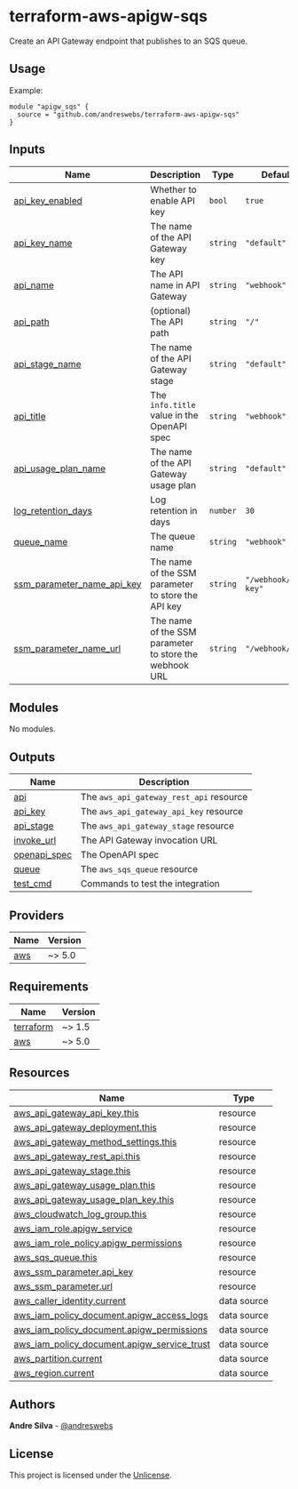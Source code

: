 # terraform-aws-apigw-sqs

Create an API Gateway endpoint that publishes to an SQS queue.

[//]: # (BEGIN_TF_DOCS)


## Usage

Example:

```hcl
module "apigw_sqs" {
  source = "github.com/andreswebs/terraform-aws-apigw-sqs"
}
```



## Inputs

| Name | Description | Type | Default | Required |
|------|-------------|------|---------|:--------:|
| <a name="input_api_key_enabled"></a> [api\_key\_enabled](#input\_api\_key\_enabled) | Whether to enable API key | `bool` | `true` | no |
| <a name="input_api_key_name"></a> [api\_key\_name](#input\_api\_key\_name) | The name of the API Gateway key | `string` | `"default"` | no |
| <a name="input_api_name"></a> [api\_name](#input\_api\_name) | The API name in API Gateway | `string` | `"webhook"` | no |
| <a name="input_api_path"></a> [api\_path](#input\_api\_path) | (optional) The API path | `string` | `"/"` | no |
| <a name="input_api_stage_name"></a> [api\_stage\_name](#input\_api\_stage\_name) | The name of the API Gateway stage | `string` | `"default"` | no |
| <a name="input_api_title"></a> [api\_title](#input\_api\_title) | The `info.title` value in the OpenAPI spec | `string` | `"webhook"` | no |
| <a name="input_api_usage_plan_name"></a> [api\_usage\_plan\_name](#input\_api\_usage\_plan\_name) | The name of the API Gateway usage plan | `string` | `"default"` | no |
| <a name="input_log_retention_days"></a> [log\_retention\_days](#input\_log\_retention\_days) | Log retention in days | `number` | `30` | no |
| <a name="input_queue_name"></a> [queue\_name](#input\_queue\_name) | The queue name | `string` | `"webhook"` | no |
| <a name="input_ssm_parameter_name_api_key"></a> [ssm\_parameter\_name\_api\_key](#input\_ssm\_parameter\_name\_api\_key) | The name of the SSM parameter to store the API key | `string` | `"/webhook/api-key"` | no |
| <a name="input_ssm_parameter_name_url"></a> [ssm\_parameter\_name\_url](#input\_ssm\_parameter\_name\_url) | The name of the SSM parameter to store the webhook URL | `string` | `"/webhook/url"` | no |

## Modules

No modules.

## Outputs

| Name | Description |
|------|-------------|
| <a name="output_api"></a> [api](#output\_api) | The `aws_api_gateway_rest_api` resource |
| <a name="output_api_key"></a> [api\_key](#output\_api\_key) | The `aws_api_gateway_api_key` resource |
| <a name="output_api_stage"></a> [api\_stage](#output\_api\_stage) | The `aws_api_gateway_stage` resource |
| <a name="output_invoke_url"></a> [invoke\_url](#output\_invoke\_url) | The API Gateway invocation URL |
| <a name="output_openapi_spec"></a> [openapi\_spec](#output\_openapi\_spec) | The OpenAPI spec |
| <a name="output_queue"></a> [queue](#output\_queue) | The `aws_sqs_queue` resource |
| <a name="output_test_cmd"></a> [test\_cmd](#output\_test\_cmd) | Commands to test the integration |

## Providers

| Name | Version |
|------|---------|
| <a name="provider_aws"></a> [aws](#provider\_aws) | ~> 5.0 |

## Requirements

| Name | Version |
|------|---------|
| <a name="requirement_terraform"></a> [terraform](#requirement\_terraform) | ~> 1.5 |
| <a name="requirement_aws"></a> [aws](#requirement\_aws) | ~> 5.0 |

## Resources

| Name | Type |
|------|------|
| [aws_api_gateway_api_key.this](https://registry.terraform.io/providers/hashicorp/aws/latest/docs/resources/api_gateway_api_key) | resource |
| [aws_api_gateway_deployment.this](https://registry.terraform.io/providers/hashicorp/aws/latest/docs/resources/api_gateway_deployment) | resource |
| [aws_api_gateway_method_settings.this](https://registry.terraform.io/providers/hashicorp/aws/latest/docs/resources/api_gateway_method_settings) | resource |
| [aws_api_gateway_rest_api.this](https://registry.terraform.io/providers/hashicorp/aws/latest/docs/resources/api_gateway_rest_api) | resource |
| [aws_api_gateway_stage.this](https://registry.terraform.io/providers/hashicorp/aws/latest/docs/resources/api_gateway_stage) | resource |
| [aws_api_gateway_usage_plan.this](https://registry.terraform.io/providers/hashicorp/aws/latest/docs/resources/api_gateway_usage_plan) | resource |
| [aws_api_gateway_usage_plan_key.this](https://registry.terraform.io/providers/hashicorp/aws/latest/docs/resources/api_gateway_usage_plan_key) | resource |
| [aws_cloudwatch_log_group.this](https://registry.terraform.io/providers/hashicorp/aws/latest/docs/resources/cloudwatch_log_group) | resource |
| [aws_iam_role.apigw_service](https://registry.terraform.io/providers/hashicorp/aws/latest/docs/resources/iam_role) | resource |
| [aws_iam_role_policy.apigw_permissions](https://registry.terraform.io/providers/hashicorp/aws/latest/docs/resources/iam_role_policy) | resource |
| [aws_sqs_queue.this](https://registry.terraform.io/providers/hashicorp/aws/latest/docs/resources/sqs_queue) | resource |
| [aws_ssm_parameter.api_key](https://registry.terraform.io/providers/hashicorp/aws/latest/docs/resources/ssm_parameter) | resource |
| [aws_ssm_parameter.url](https://registry.terraform.io/providers/hashicorp/aws/latest/docs/resources/ssm_parameter) | resource |
| [aws_caller_identity.current](https://registry.terraform.io/providers/hashicorp/aws/latest/docs/data-sources/caller_identity) | data source |
| [aws_iam_policy_document.apigw_access_logs](https://registry.terraform.io/providers/hashicorp/aws/latest/docs/data-sources/iam_policy_document) | data source |
| [aws_iam_policy_document.apigw_permissions](https://registry.terraform.io/providers/hashicorp/aws/latest/docs/data-sources/iam_policy_document) | data source |
| [aws_iam_policy_document.apigw_service_trust](https://registry.terraform.io/providers/hashicorp/aws/latest/docs/data-sources/iam_policy_document) | data source |
| [aws_partition.current](https://registry.terraform.io/providers/hashicorp/aws/latest/docs/data-sources/partition) | data source |
| [aws_region.current](https://registry.terraform.io/providers/hashicorp/aws/latest/docs/data-sources/region) | data source |

[//]: # (END_TF_DOCS)

## Authors

**Andre Silva** - [@andreswebs](https://github.com/andreswebs)

## License

This project is licensed under the [Unlicense](UNLICENSE.md).

